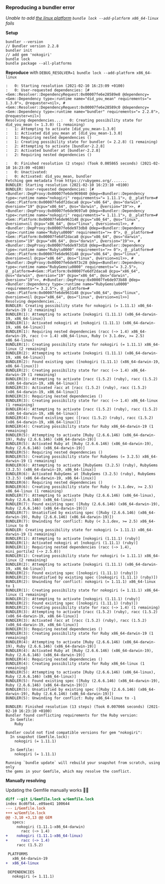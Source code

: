 ### Reproducing a bundler error

_Unable to add [the linux platform](https://rubygems.org/gems/nokogiri/versions/1.11.1-x86_64-linux) `bundle lock --add-platform x86_64-linux` fails_

**Setup**

    bundler --version
    // Bundler version 2.2.8
    bundler init
    // add gem 'nokogiri'
    bundle lock
    bundle package --all-platforms

**Reproduce** with `DEBUG_RESOLVER=1 bundle lock --add-platform x86_64-linux`

    :   0: Starting resolution (2021-02-10 16:23:09 +0100)
    :   0: User-requested dependencies: [#<Gem::Resolver::DependencyRequest:0x00007fe6e28589e8 @dependency=<Gem::Dependency type=:runtime name="did_you_mean" requirements="= 1.3.0">, @requester=nil>, #<Gem::Resolver::DependencyRequest:0x00007fe6e28589c0 @dependency=<Gem::Dependency type=:runtime name="bundler" requirements="= 2.2.8">, @requester=nil>]
    Resolving dependencies...:   0: Creating possibility state for did_you_mean (= 1.3.0) (1 remaining)
    :   1: Attempting to activate [did_you_mean-1.3.0]
    :   1: Activated did_you_mean at [did_you_mean-1.3.0]
    :   1: Requiring nested dependencies ()
    :   1: Creating possibility state for bundler (= 2.2.8) (1 remaining)
    :   2: Attempting to activate [bundler-2.2.8]
    :   2: Activated bundler at [bundler-2.2.8]
    :   2: Requiring nested dependencies ()

    :   0: Finished resolution (2 steps) (Took 0.005865 seconds) (2021-02-10 16:23:09 +0100)
    :   0: Unactivated:
    :   0: Activated: did_you_mean, bundler
    Fetching gem metadata from https://rubygems.org/.......
    BUNDLER: Starting resolution (2021-02-10 16:23:10 +0100)
    BUNDLER: User-requested dependencies: [#<Bundler::DepProxy:0x00007fe6de969840 @dep=<Bundler::Dependency type=:runtime name="nokogiri" requirements="= 1.11.1">, @__platform=#<Gem::Platform:0x00007fe6df2daca8 @cpu="x86_64", @os="darwin", @version="19" @cpu="x86_64", @os="darwin", @version="19">>, #<Bundler::DepProxy:0x00007fe6de9697a0 @dep=<Bundler::Dependency type=:runtime name="nokogiri" requirements="= 1.11.1">, @__platform=#<Gem::Platform:0x00007fe6de963148 @cpu="x86_64", @os="linux", @version=nil @cpu="x86_64", @os="linux", @version=nil>>, #<Bundler::DepProxy:0x00007fe6de973db8 @dep=<Bundler::Dependency type=:runtime name="Ruby\u0000" requirements=">= 0">, @__platform=#<Gem::Platform:0x00007fe6df2daca8 @cpu="x86_64", @os="darwin", @version="19" @cpu="x86_64", @os="darwin", @version="19">>, #<Bundler::DepProxy:0x00007fe6de973d18 @dep=<Bundler::Dependency type=:runtime name="Ruby\u0000" requirements=">= 0">, @__platform=#<Gem::Platform:0x00007fe6de963148 @cpu="x86_64", @os="linux", @version=nil @cpu="x86_64", @os="linux", @version=nil>>, #<Bundler::DepProxy:0x00007fe6de973c28 @dep=<Bundler::Dependency type=:runtime name="RubyGems\u0000" requirements="= 3.2.5">, @__platform=#<Gem::Platform:0x00007fe6df2daca8 @cpu="x86_64", @os="darwin", @version="19" @cpu="x86_64", @os="darwin", @version="19">>, #<Bundler::DepProxy:0x00007fe6de973b88 @dep=<Bundler::Dependency type=:runtime name="RubyGems\u0000" requirements="= 3.2.5">, @__platform=#<Gem::Platform:0x00007fe6de963148 @cpu="x86_64", @os="linux", @version=nil @cpu="x86_64", @os="linux", @version=nil>>]
    Resolving dependencies...
    BUNDLER: Creating possibility state for nokogiri (= 1.11.1) x86_64-darwin-19 (2 remaining)
    BUNDLER(1): Attempting to activate [nokogiri (1.11.1) (x86_64-darwin-19, x86_64-linux)]
    BUNDLER(1): Activated nokogiri at [nokogiri (1.11.1) (x86_64-darwin-19, x86_64-linux)]
    BUNDLER(1): Requiring nested dependencies (racc (~> 1.4) x86_64-darwin-19, racc (~> 1.4) x86_64-linux, Ruby (< 3.1.dev, >= 2.5) x86_64-linux)
    BUNDLER(1): Creating possibility state for nokogiri (= 1.11.1) x86_64-linux (2 remaining)
    BUNDLER(2): Attempting to activate [nokogiri (1.11.1) (x86_64-darwin-19, x86_64-linux)]
    BUNDLER(2): Found existing spec ([nokogiri (1.11.1) (x86_64-darwin-19, x86_64-linux)])
    BUNDLER(2): Creating possibility state for racc (~> 1.4) x86_64-darwin-19 (1 remaining)
    BUNDLER(3): Attempting to activate [racc (1.5.2) (ruby), racc (1.5.2) (x86_64-darwin-19, x86_64-linux)]
    BUNDLER(3): Activated racc at [racc (1.5.2) (ruby), racc (1.5.2) (x86_64-darwin-19, x86_64-linux)]
    BUNDLER(3): Requiring nested dependencies ()
    BUNDLER(3): Creating possibility state for racc (~> 1.4) x86_64-linux (1 remaining)
    BUNDLER(4): Attempting to activate [racc (1.5.2) (ruby), racc (1.5.2) (x86_64-darwin-19, x86_64-linux)]
    BUNDLER(4): Found existing spec ([racc (1.5.2) (ruby), racc (1.5.2) (x86_64-darwin-19, x86_64-linux)])
    BUNDLER(4): Creating possibility state for Ruby x86_64-darwin-19 (1 remaining)
    BUNDLER(5): Attempting to activate [Ruby (2.6.6.146) (x86_64-darwin-19), Ruby (2.6.6.146) (x86_64-darwin-19)]
    BUNDLER(5): Activated Ruby at [Ruby (2.6.6.146) (x86_64-darwin-19), Ruby (2.6.6.146) (x86_64-darwin-19)]
    BUNDLER(5): Requiring nested dependencies ()
    BUNDLER(5): Creating possibility state for RubyGems (= 3.2.5) x86_64-darwin-19 (1 remaining)
    BUNDLER(6): Attempting to activate [RubyGems (3.2.5) (ruby), RubyGems (3.2.5) (x86_64-darwin-19, x86_64-linux)]
    BUNDLER(6): Activated RubyGems at [RubyGems (3.2.5) (ruby), RubyGems (3.2.5) (x86_64-darwin-19, x86_64-linux)]
    BUNDLER(6): Requiring nested dependencies ()
    BUNDLER(6): Creating possibility state for Ruby (< 3.1.dev, >= 2.5) x86_64-linux (1 remaining)
    BUNDLER(7): Attempting to activate [Ruby (2.6.6.146) (x86_64-linux), Ruby (2.6.6.146) (x86_64-linux)]
    BUNDLER(7): Found existing spec ([Ruby (2.6.6.146) (x86_64-darwin-19), Ruby (2.6.6.146) (x86_64-darwin-19)])
    BUNDLER(7): Unsatisfied by existing spec ([Ruby (2.6.6.146) (x86_64-darwin-19), Ruby (2.6.6.146) (x86_64-darwin-19)])
    BUNDLER(7): Unwinding for conflict: Ruby (< 3.1.dev, >= 2.5) x86_64-linux to 0
    BUNDLER: Creating possibility state for nokogiri (= 1.11.1) x86_64-darwin-19 (1 remaining)
    BUNDLER(1): Attempting to activate [nokogiri (1.11.1) (ruby)]
    BUNDLER(1): Activated nokogiri at [nokogiri (1.11.1) (ruby)]
    BUNDLER(1): Requiring nested dependencies (racc (~> 1.4), mini_portile2 (~> 2.5.0))
    BUNDLER(1): Creating possibility state for nokogiri (= 1.11.1) x86_64-linux (2 remaining)
    BUNDLER(2): Attempting to activate [nokogiri (1.11.1) (x86_64-darwin-19, x86_64-linux)]
    BUNDLER(2): Found existing spec ([nokogiri (1.11.1) (ruby)])
    BUNDLER(2): Unsatisfied by existing spec ([nokogiri (1.11.1) (ruby)])
    BUNDLER(2): Unwinding for conflict: nokogiri (= 1.11.1) x86_64-linux to 1
    BUNDLER(1): Creating possibility state for nokogiri (= 1.11.1) x86_64-linux (1 remaining)
    BUNDLER(2): Attempting to activate [nokogiri (1.11.1) (ruby)]
    BUNDLER(2): Found existing spec ([nokogiri (1.11.1) (ruby)])
    BUNDLER(2): Creating possibility state for racc (~> 1.4) (1 remaining)
    BUNDLER(3): Attempting to activate [racc (1.5.2) (ruby), racc (1.5.2) (x86_64-darwin-19, x86_64-linux)]
    BUNDLER(3): Activated racc at [racc (1.5.2) (ruby), racc (1.5.2) (x86_64-darwin-19, x86_64-linux)]
    BUNDLER(3): Requiring nested dependencies ()
    BUNDLER(3): Creating possibility state for Ruby x86_64-darwin-19 (1 remaining)
    BUNDLER(4): Attempting to activate [Ruby (2.6.6.146) (x86_64-darwin-19), Ruby (2.6.6.146) (x86_64-darwin-19)]
    BUNDLER(4): Activated Ruby at [Ruby (2.6.6.146) (x86_64-darwin-19), Ruby (2.6.6.146) (x86_64-darwin-19)]
    BUNDLER(4): Requiring nested dependencies ()
    BUNDLER(4): Creating possibility state for Ruby x86_64-linux (1 remaining)
    BUNDLER(5): Attempting to activate [Ruby (2.6.6.146) (x86_64-linux), Ruby (2.6.6.146) (x86_64-linux)]
    BUNDLER(5): Found existing spec ([Ruby (2.6.6.146) (x86_64-darwin-19), Ruby (2.6.6.146) (x86_64-darwin-19)])
    BUNDLER(5): Unsatisfied by existing spec ([Ruby (2.6.6.146) (x86_64-darwin-19), Ruby (2.6.6.146) (x86_64-darwin-19)])
    BUNDLER(5): Unwinding for conflict: Ruby x86_64-linux to -1

    BUNDLER: Finished resolution (13 steps) (Took 0.007066 seconds) (2021-02-10 16:23:10 +0100)
    Bundler found conflicting requirements for the Ruby version:
      In Gemfile:
        Ruby

    Bundler could not find compatible versions for gem "nokogiri":
      In snapshot (Gemfile.lock):
        nokogiri (= 1.11.1)

      In Gemfile:
        nokogiri (= 1.11.1)

    Running `bundle update` will rebuild your snapshot from scratch, using only
    the gems in your Gemfile, which may resolve the conflict.

**Manually resolving**

Updating the Gemfile manually works 🤷‍♂️

```diff
diff --git i/Gemfile.lock w/Gemfile.lock
index 8cd6f54..e09ae41 100644
--- i/Gemfile.lock
+++ w/Gemfile.lock
@@ -3,10 +3,13 @@ GEM
   specs:
     nokogiri (1.11.1-x86_64-darwin)
       racc (~> 1.4)
+    nokogiri (1.11.1-x86_64-linux)
+      racc (~> 1.4)
     racc (1.5.2)

 PLATFORMS
   x86_64-darwin-19
+  x86_64-linux

 DEPENDENCIES
   nokogiri (= 1.11.1)
```
